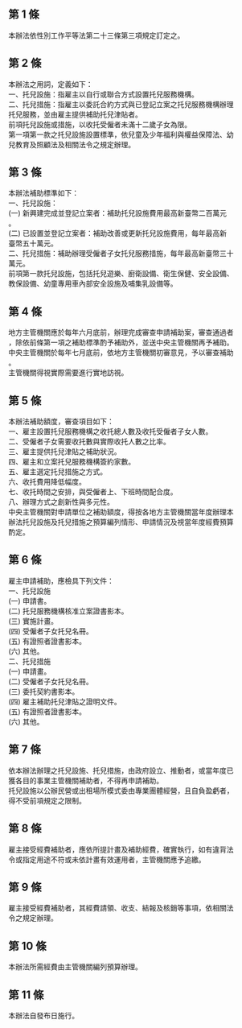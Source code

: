 第 1 條
-------
本辦法依性別工作平等法第二十三條第三項規定訂定之。

第 2 條
-------
本辦法之用詞，定義如下：  
一、托兒設施：指雇主以自行或聯合方式設置托兒服務機構。  
二、托兒措施：指雇主以委託合約方式與已登記立案之托兒服務機構辦理  
    托兒服務，並由雇主提供補助托兒津貼者。  
前項托兒設施或措施，以收托受僱者未滿十二歲子女為限。  
第一項第一款之托兒設施設置標準，依兒童及少年福利與權益保障法、幼  
兒教育及照顧法及相關法令之規定辦理。

第 3 條
-------
本辦法補助標準如下：  
一、托兒設施：  
 (一) 新興建完成並登記立案者：補助托兒設施費用最高新臺幣二百萬元  
      。  
 (二) 已設置並登記立案者：補助改善或更新托兒設施費用，每年最高新  
      臺幣五十萬元。  
二、托兒措施：補助辦理受僱者子女托兒服務措施，每年最高新臺幣三十  
    萬元。  
前項第一款托兒設施，包括托兒遊樂、廚衛設備、衛生保健、安全設備、  
教保設備、幼童專用車內部安全設施及哺集乳設備等。

第 4 條
-------
地方主管機關應於每年六月底前，辦理完成審查申請補助案，審查通過者  
，除依前條第一項之補助標準酌予補助外，並送中央主管機關再予補助。  
中央主管機關於每年七月底前，依地方主管機關初審意見，予以審查補助  
。  
主管機關得視實際需要進行實地訪視。

第 5 條
-------
本辦法補助額度，審查項目如下：  
一、雇主設置托兒服務機構之收托總人數及收托受僱者子女人數。  
二、受僱者子女需要收托數與實際收托人數之比率。  
三、雇主提供托兒津貼之補助狀況。  
四、雇主和立案托兒服務機構簽約家數。  
五、雇主選定托兒措施之方式。  
六、收托費用降低幅度。  
七、收托時間之安排，與受僱者上、下班時間配合度。  
八、辦理方式之創新性與多元性。  
中央主管機關對申請單位之補助額度，得按各地方主管機關當年度辦理本  
辦法托兒設施及托兒措施之預算編列情形、申請情況及視當年度經費預算  
酌定。

第 6 條
-------
雇主申請補助，應檢具下列文件：  
一、托兒設施  
 (一) 申請書。  
 (二) 托兒服務機構核准立案證書影本。  
 (三) 實施計畫。  
 (四) 受僱者子女托兒名冊。  
 (五) 有證照者證書影本。  
 (六) 其他。  
二、托兒措施  
 (一) 申請畫。  
 (二) 受僱者子女托兒名冊。  
 (三) 委托契約書影本。  
 (四) 雇主補助托兒津貼之證明文件。  
 (五) 有證照者證書影本。  
 (六) 其他。

第 7 條
-------
依本辦法辦理之托兒設施、托兒措施，由政府設立、推動者，或當年度已  
獲各目的事業主管機關補助者，不得再申請補助。  
托兒設施以公辦民營或出租場所模式委由專業團體經營，且自負盈虧者，  
得不受前項規定之限制。

第 8 條
-------
雇主接受經費補助者，應依所提計畫及補助經費，確實執行，如有違背法  
令或指定用途不符或未依計畫有效運用者，主管機關應予追繳。

第 9 條
-------
雇主接受經費補助者，其經費請領、收支、結報及核銷等事項，依相關法  
令之規定辦理。

第 10 條
--------
本辦法所需經費由主管機關編列預算辦理。

第 11 條
--------
本辦法自發布日施行。


